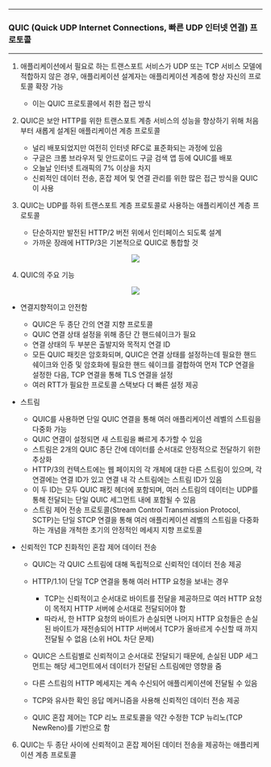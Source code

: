 -----
### QUIC (Quick UDP Internet Connections, 빠른 UDP 인터넷 연결) 프로토콜
-----
1. 애플리케이션에서 필요로 하는 트랜스포트 서비스가 UDP 또는 TCP 서비스 모델에 적합하지 않은 경우, 애플리케이션 설계자는 애플리케이션 계층에 항상 자신의 프로토콜 확장 가능
   - 이는 QUIC 프로토콜에서 취한 접근 방식

2. QUIC은 보안 HTTP를 위한 트랜스포트 계층 서비스의 성능을 향상하기 위해 처음부터 새롭게 설계된 애플리케이션 계층 프로토콜
   - 널리 배포되었지만 여전히 인터넷 RFC로 표준화되는 과정에 있음
   - 구글은 크롬 브라우저 및 안드로이드 구글 검색 앱 등에 QUIC를 배포
   - 오늘날 인터넷 트래픽의 7% 이상을 차지
   - 신뢰적인 데이터 전송, 혼잡 제어 및 연결 관리를 위한 많은 접근 방식을 QUIC이 사용

3. QUIC는 UDP를 하위 트랜스포트 계층 프로토콜로 사용하는 애플리케이션 계층 프로토콜
   - 단순하지만 발전된 HTTP/2 버전 위에서 인터페이스 되도록 설계
   - 가까운 장래에 HTTP/3은 기본적으로 QUIC로 통합할 것
<div align="center">
<img src="https://github.com/user-attachments/assets/ff42c0ef-a868-452c-b50f-d147336208da">
</div>

4. QUIC의 주요 기능
<div align="center">
<img src="https://github.com/user-attachments/assets/c646f053-fd3b-40dc-b00e-9e0fa86b574f">
</div>

   - 연결지향적이고 안전함
     + QUIC은 두 종단 간의 연결 지향 프로토콜
     + QUIC 연결 상태 설정을 위해 종단 간 핸드쉐이크가 필요
     + 연결 상태의 두 부분은 출발지와 목적지 연결 ID
     + 모든 QUIC 패킷은 암호화되며, QUIC은 연결 상태를 설정하는데 필요한 핸드쉐이크와 인증 및 암호화에 필요한 핸드 쉐이크를 결합하여 먼저 TCP 연결을 설정한 다음, TCP 연결을 통해 TLS 연결을 설정
     + 여러 RTT가 필요한 프로토콜 스택보다 더 빠른 설정 제공

   - 스트림
     + QUIC를 사용하면 단일 QUIC 연결을 통해 여러 애플리케이션 레벨의 스트림을 다중화 가능
     + QUIC 연결이 설정되면 새 스트림을 빠르게 추가할 수 있음
     + 스트림은 2개의 QUIC 종단 간에 데이터를 순서대로 안정적으로 전달하기 위한 추상화
     + HTTP/3의 컨텍스트에는 웹 페이지의 각 개체에 대한 다른 스트림이 있으며, 각 연결에는 연결 ID가 있고 연결 내 각 스트림에는 스트림 ID가 있음
     + 이 두 ID는 모두 QUIC 패킷 헤더에 포함되며, 여러 스트림의 데이터는 UDP를 통해 전달되는 단일 QUIC 세그먼트 내에 포함될 수 있음
     + 스트림 제어 전송 프로토콜(Stream Control Transmission Protocol, SCTP)는 단일 STCP 연결을 통해 여러 애플리케이션 레벨의 스트림을 다중화하는 개념을 개척한 초기의 안정적인 메세지 지향 프로토콜

   - 신뢰적인 TCP 친화적인 혼잡 제어 데이터 전송
     + QUIC는 각 QUIC 스트림에 대해 독립적으로 신뢰적인 데이터 전송 제공
     + HTTP/1.1이 단일 TCP 연결을 통해 여러 HTTP 요청을 보내는 경우
       * TCP는 신뢰적이고 순서대로 바이트를 전달을 제공하므로 여러 HTTP 요청이 목적지 HTTP 서버에 순서대로 전달되어야 함
       * 따라서, 한 HTTP 요청의 바이트가 손실되면 나머지 HTTP 요청들은 손실된 바이트가 재전송되어 HTTP 서버에서 TCP가 올바르게 수신할 때 까지 전달될 수 없음 (소위 HOL 차단 문제)

     + QUIC은 스트림별로 신뢰적이고 순서대로 전달되기 때문에, 손실된 UDP 세그먼트는 해당 세그먼트에서 데이터가 전달된 스트림에만 영향을 줌
     + 다른 스트림의 HTTP 메세지는 계속 수신되어 애플리케이션에 전달될 수 있음
     + TCP와 유사한 확인 응답 메커니즘을 사용해 신뢰적인 데이터 전송 제공
     + QUIC 혼잡 제어는 TCP 리노 프로토콜을 약간 수정한 TCP 뉴리노(TCP NewReno)를 기반으로 함
    
6. QUIC는 두 종단 사이에 신뢰적이고 혼잡 제어된 데이터 전송을 제공하는 애플리케이션 계층 프로토콜
